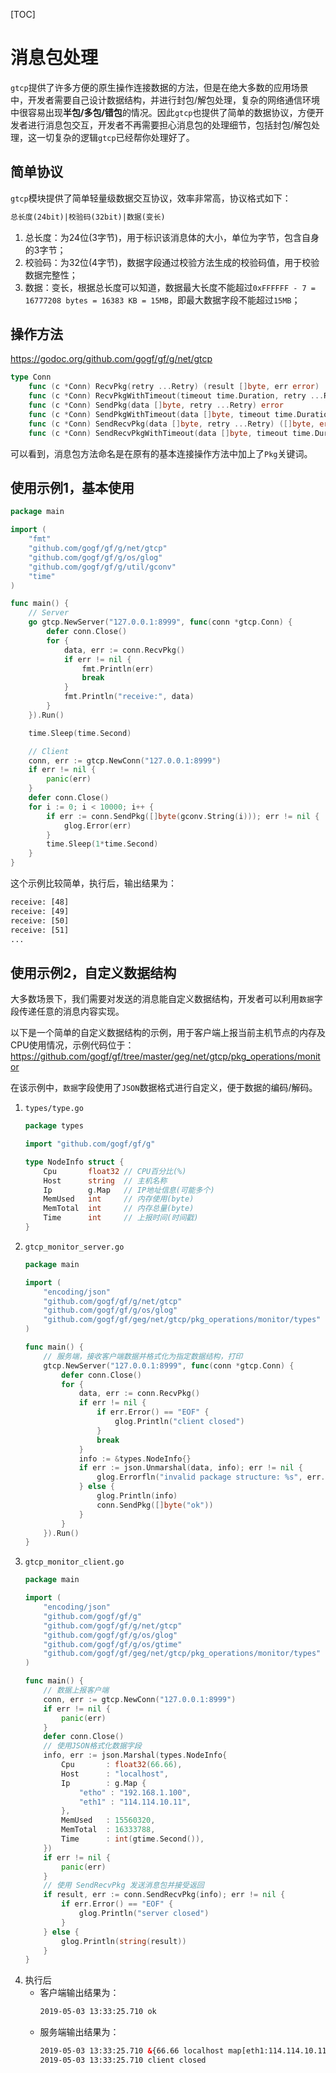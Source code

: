 
[TOC]

# 消息包处理

`gtcp`提供了许多方便的原生操作连接数据的方法，但是在绝大多数的应用场景中，开发者需要自己设计数据结构，并进行封包/解包处理，复杂的网络通信环境中很容易出现**半包/多包/错包**的情况。因此`gtcp`也提供了简单的数据协议，方便开发者进行消息包交互，开发者不再需要担心消息包的处理细节，包括封包/解包处理，这一切复杂的逻辑`gtcp`已经帮你处理好了。

## 简单协议

`gtcp`模块提供了简单轻量级数据交互协议，效率非常高，协议格式如下：
```html
总长度(24bit)|校验码(32bit)|数据(变长)
```
1. 总长度：为24位(3字节)，用于标识该消息体的大小，单位为字节，包含自身的3字节；
1. 校验码：为32位(4字节)，数据字段通过校验方法生成的校验码值，用于校验数据完整性；
1. 数据：变长，根据总长度可以知道，数据最大长度不能超过`0xFFFFFF - 7 = 16777208 bytes = 16383 KB = 15MB`，即最大数据字段不能超过`15MB`；

## 操作方法

https://godoc.org/github.com/gogf/gf/g/net/gtcp

```go
type Conn
    func (c *Conn) RecvPkg(retry ...Retry) (result []byte, err error)
    func (c *Conn) RecvPkgWithTimeout(timeout time.Duration, retry ...Retry) ([]byte, error)
    func (c *Conn) SendPkg(data []byte, retry ...Retry) error
    func (c *Conn) SendPkgWithTimeout(data []byte, timeout time.Duration, retry ...Retry) error
    func (c *Conn) SendRecvPkg(data []byte, retry ...Retry) ([]byte, error)
    func (c *Conn) SendRecvPkgWithTimeout(data []byte, timeout time.Duration, retry ...Retry) ([]byte, error)
```
可以看到，消息包方法命名是在原有的基本连接操作方法中加上了`Pkg`关键词。

## 使用示例1，基本使用

```go
package main

import (
	"fmt"
	"github.com/gogf/gf/g/net/gtcp"
	"github.com/gogf/gf/g/os/glog"
	"github.com/gogf/gf/g/util/gconv"
	"time"
)

func main() {
	// Server
	go gtcp.NewServer("127.0.0.1:8999", func(conn *gtcp.Conn) {
		defer conn.Close()
		for {
			data, err := conn.RecvPkg()
			if err != nil {
				fmt.Println(err)
				break
			}
			fmt.Println("receive:", data)
		}
	}).Run()

	time.Sleep(time.Second)

	// Client
	conn, err := gtcp.NewConn("127.0.0.1:8999")
	if err != nil {
		panic(err)
	}
	defer conn.Close()
	for i := 0; i < 10000; i++ {
		if err := conn.SendPkg([]byte(gconv.String(i))); err != nil {
			glog.Error(err)
		}
		time.Sleep(1*time.Second)
	}
}
```
这个示例比较简单，执行后，输出结果为：
```html
receive: [48]
receive: [49]
receive: [50]
receive: [51]
...
```

## 使用示例2，自定义数据结构

大多数场景下，我们需要对发送的消息能自定义数据结构，开发者可以利用`数据`字段传递任意的消息内容实现。

以下是一个简单的自定义数据结构的示例，用于客户端上报当前主机节点的内存及CPU使用情况，示例代码位于：https://github.com/gogf/gf/tree/master/geg/net/gtcp/pkg_operations/monitor

在该示例中，`数据`字段使用了`JSON`数据格式进行自定义，便于数据的编码/解码。

1. `types/type.go`
    ```go
    package types

    import "github.com/gogf/gf/g"

    type NodeInfo struct {
        Cpu       float32 // CPU百分比(%)
        Host      string  // 主机名称
        Ip        g.Map   // IP地址信息(可能多个)
        MemUsed   int     // 内存使用(byte)
        MemTotal  int     // 内存总量(byte)
        Time      int     // 上报时间(时间戳)
    }
    ```
1. `gtcp_monitor_server.go`
    ```go
    package main

    import (
        "encoding/json"
        "github.com/gogf/gf/g/net/gtcp"
        "github.com/gogf/gf/g/os/glog"
        "github.com/gogf/gf/geg/net/gtcp/pkg_operations/monitor/types"
    )

    func main() {
        // 服务端，接收客户端数据并格式化为指定数据结构，打印
        gtcp.NewServer("127.0.0.1:8999", func(conn *gtcp.Conn) {
            defer conn.Close()
            for {
                data, err := conn.RecvPkg()
                if err != nil {
                    if err.Error() == "EOF" {
                        glog.Println("client closed")
                    }
                    break
                }
                info := &types.NodeInfo{}
                if err := json.Unmarshal(data, info); err != nil {
                    glog.Errorfln("invalid package structure: %s", err.Error())
                } else {
                    glog.Println(info)
                    conn.SendPkg([]byte("ok"))
                }
            }
        }).Run()
    }
    ```
1. `gtcp_monitor_client.go`
    ```go
    package main

    import (
        "encoding/json"
        "github.com/gogf/gf/g"
        "github.com/gogf/gf/g/net/gtcp"
        "github.com/gogf/gf/g/os/glog"
        "github.com/gogf/gf/g/os/gtime"
        "github.com/gogf/gf/geg/net/gtcp/pkg_operations/monitor/types"
    )

    func main() {
        // 数据上报客户端
        conn, err := gtcp.NewConn("127.0.0.1:8999")
        if err != nil {
            panic(err)
        }
        defer conn.Close()
        // 使用JSON格式化数据字段
        info, err := json.Marshal(types.NodeInfo{
            Cpu       : float32(66.66),
            Host      : "localhost",
            Ip        : g.Map {
                "etho" : "192.168.1.100",
                "eth1" : "114.114.10.11",
            },
            MemUsed   : 15560320,
            MemTotal  : 16333788,
            Time      : int(gtime.Second()),
        })
        if err != nil {
            panic(err)
        }
        // 使用 SendRecvPkg 发送消息包并接受返回
        if result, err := conn.SendRecvPkg(info); err != nil {
            if err.Error() == "EOF" {
                glog.Println("server closed")
            }
        } else {
            glog.Println(string(result))
        }
    }
    ```
1. 执行后
    - 客户端输出结果为：
        ```html
        2019-05-03 13:33:25.710 ok
        ```
    - 服务端输出结果为：
        ```html
        2019-05-03 13:33:25.710 &{66.66 localhost map[eth1:114.114.10.11 etho:192.168.1.100] 15560320 16333788 1556861605}
        2019-05-03 13:33:25.710 client closed
        ```
